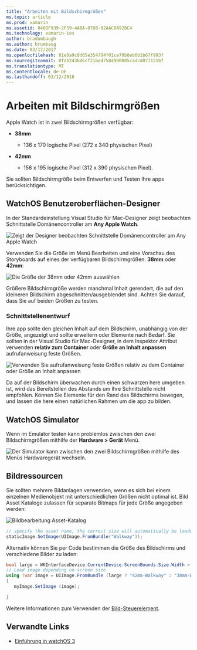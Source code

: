 ```yaml
---
title: "Arbeiten mit Bildschirmgrößen"
ms.topic: article
ms.prod: xamarin
ms.assetid: 840DF939-2F59-4ABA-87D8-92AAC8A92BC4
ms.technology: xamarin-ios
author: bradumbaugh
ms.author: brumbaug
ms.date: 03/17/2017
ms.openlocfilehash: 81e0a9c8d65e354704f01ce70b8eb0b1b67f993f
ms.sourcegitcommit: 0fdb243b46cf21be47584900805cadcd077121bf
ms.translationtype: MT
ms.contentlocale: de-DE
ms.lasthandoff: 03/12/2018
---
```

# <a name="working-with-screen-sizes"></a>Arbeiten mit Bildschirmgrößen

Apple Watch ist in zwei Bildschirmgrößen verfügbar:

- **38mm**
  - 136 x 170 logische Pixel (272 x 340 physischen Pixel)

- **42mm**
  - 156 x 195 logische Pixel (312 x 390 physischen Pixel).

Sie sollten Bildschirmgröße beim Entwerfen und Testen Ihre apps berücksichtigen.

## <a name="watchos-interface-designer"></a>WatchOS Benutzeroberflächen-Designer

In der Standardeinstellung Visual Studio für Mac-Designer zeigt beobachten Schnittstelle Domänencontroller am **Any Apple Watch**.

![](screen-sizes-images/screen-any-sml.png "Zeigt der Designer beobachten Schnittstelle Domänencontroller am Any Apple Watch")

Verwenden Sie die Größe im Menü Bearbeiten und eine Vorschau des Storyboards auf eines der verfügbaren Bildschirmgrößen: **38mm** oder **42mm**:

![](screen-sizes-images/screen-menu-sml.png "Die Größe der 38mm oder 42mm auswählen")

Größere Bildschirmgröße werden manchmal Inhalt gerendert, die auf den kleineren Bildschirm abgeschnitten/ausgeblendet sind.
Achten Sie darauf, dass Sie auf beiden Größen zu testen.


### <a name="interface-design"></a>Schnittstellenentwurf

Ihre app sollte den gleichen Inhalt auf dem Bildschirm, unabhängig von der Größe, angezeigt und sollte erweitern oder Elemente nach Bedarf. Sie sollten in der Visual Studio für Mac-Designer, in dem Inspektor Attribut verwenden **relativ zum Container** oder **Größe an Inhalt anpassen** aufrufanweisung feste Größen.

![](screen-sizes-images/sizeattributepanel-sml.png "Verwenden Sie aufrufanweisung feste Größen relativ zu dem Container oder Größe an Inhalt anpassen")

Da auf der Bildschirm überwachen durch einen schwarzen here umgeben ist, wird das Bereitstellen des Abstands um Ihre Schnittstelle nicht empfohlen. Können Sie Elemente für den Rand des Bildschirms bewegen, und lassen die here einen natürlichen Rahmen um die app zu bilden.


## <a name="watchos-simulator"></a>WatchOS Simulator

Wenn im Emulator testen kann problemlos zwischen den zwei Bildschirmgrößen mithilfe der **Hardware > Gerät** Menü.

![](screen-sizes-images/simulator.png "Der Simulator kann zwischen den zwei Bildschirmgrößen mithilfe des Menüs Hardwaregerät wechseln.")


## <a name="image-resources"></a>Bildressourcen

Sie sollten mehrere Bildanlagen verwenden, wenn es sich bei einem einzelnen Medienobjekt mit unterschiedlichen Größen nicht optimal ist. Bild Asset Kataloge zulassen für separate Bitmaps für jede Größe angegeben werden:

![](screen-sizes-images/images-xcassets.png "Bildbearbeitung Asset-Katalog")

```csharp
// specify the asset name, the correct size will automatically be loaded
staticImage.SetImage(UIImage.FromBundle("Walkway"));
```

Alternativ können Sie per Code bestimmen die Größe des Bildschirms und verschiedene Bilder zu laden:

```csharp
bool large = WKInterfaceDevice.CurrentDevice.ScreenBounds.Size.Width > 136.0;
// Load image depending on screen size
using (var image = UIImage.FromBundle (large ? "42mm-Walkway" : "38mm-Walkway"))
{
   myImage.SetImage (image);

}
```

Weitere Informationen zum Verwenden der [Bild-Steuerelement](~/ios/watchos/user-interface/image.md).



## <a name="related-links"></a>Verwandte Links

- [Einführung in watchOS 3](~/ios/watchos/platform/introduction-to-watchos3/index.md)
